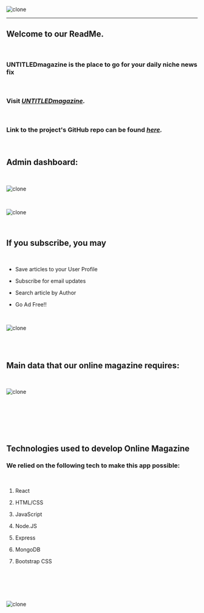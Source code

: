 
![clone](https://imgur.com/OYE8fVz.png)




_____________________________________________________________________________________


<!-- ![clone](https://imgur.com/2wai22O.png) -->


## Welcome to our ReadMe. 

<br>

### UNTITLEDmagazine is the place to go for your daily niche news fix

<br>

### Visit <em><a href="https://untitled-magazine.herokuapp.com/">UNTITLEDmagazine</a>.</em> 


<br>

### Link to the project's GitHub repo can be found <em><a href="https://github.com/tatyanakarlen/Untitled-Magazine">here</a>.</em>

<br>

## Admin dashboard:

<br>

![clone](https://imgur.com/gL3NI4k.png)


<br>

![clone](https://imgur.com/LjiQqaF.png)

<br>

## If you subscribe, you may

<br>

- Save articles to your User Profile

- Subscribe for email updates

- Search article by Author

- Go Ad Free!!

<br>

![clone](https://imgur.com/UaPgSwC.png)

<br>
<br>

## Main data that our online magazine requires:

<br>

![clone](https://imgur.com/KH95owh.png)

<br>
<br>
<br>

<!-- ## We then went on to create the ERD to visualize the relationships between our data: -->

<br>

<!-- ![clone](https://imgur.com/kDv6PyL.png) -->

<br>
<!-- ![clone](https://imgur.com/VryyRAS.png) -->

## Technologies used to develop Online Magazine

### We relied on the following tech to make this app possible:
<br>

1. React

2. HTML/CSS

3. JavaScript

4. Node.JS

5. Express

6. MongoDB

7. Bootstrap CSS

<br>
<br>
<br>
<br>


![clone](https://imgur.com/9k1V3D2.png)
